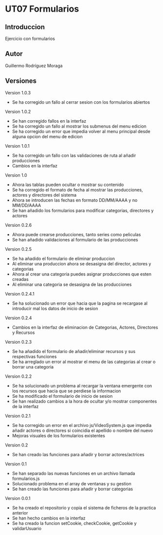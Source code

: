 # UT07 Formularios

## Introduccion

Ejercicio con formularios

## Autor

Guillermo Rodríguez Moraga

## Versiones

Version 1.0.3
- Se ha corregido un fallo al cerrar sesion con los formularios abiertos

Version 1.0.2
- Se han corregido fallos en la interfaz
- Se ha corregido un fallo al mostrar los submenus del menu edicion
- Se ha corregido un error que impedia volver al menu principal desde alguna opcion del menu de edicion

Version 1.0.1
- Se ha corregido un fallo con las validaciones de ruta al añadir producciones
- Cambios en la interfaz

Version 1.0
- Ahora las tablas pueden ocultar o mostrar su contenido
- Se ha corregido el formato de fecha al mostrar las producciones, actores y directores del sistema
- Ahora se introducen las fechas en formato DD/MM/AAAA y no MM/DD/AAAA
- Se han añadido los formularios para modificar categorias, directores y actores

Version 0.2.6
- Ahora puede crearse producciones, tanto series como peliculas
- Se han añadido validaciones al formulario de las producciones

Version 0.2.5
- Se ha añadido el formulario de eliminar produccion
- Al eliminar una produccion ahora se desasigna del director, actores y categorias
- Ahora al crear una categoria puedes asignar producciones que esten creadas
- Al eliminar una categoria se desasigna de las producciones

Version 0.2.4.1
- Se ha solucionado un error que hacia que la pagina se recargase al introducir mal los datos de inicio de sesion

Version 0.2.4
- Cambios en la interfaz de eliminacion de Categorias, Actores, Directores y Recursos

Version 0.2.3
- Se ha añadido el formulario de añadir/eliminar recursos y sus respectivas funciones
- Se ha arreglado un error al mostrar el menu de las categorias al crear o borrar una categoria

Version 0.2.2
- Se ha solucionado un problema al recargar la ventana emergente con los recursos que hacia que se perdiese la informacion
- Se ha modificado el formulario de inicio de sesion
- Se han realizado cambios a la hora de ocultar y/o mostrar componentes de la interfaz

Version 0.2.1
- Se ha corregido un error en el archivo js/VideoSystem.js que impedia añadir actores o directores si coincidia el apellido o nombre del nuevo
- Mejoras visuales de los formularios existentes

Version 0.2
- Se han creado las funciones para añadir y borrar actores/actrices

Version 0.1
- Se han separado las nuevas funciones en un archivo llamada formularios.js
- Solucionado problema en el array de ventanas y su gestion
- Se han creado las funciones para añadir y borrar categorias

Version 0.0.1
- Se ha creado el repositorio y copia el sistema de ficheros de la practica anterior
- Se han hecho cambios en la interfaz
- Se ha creado la funcion setCookie, checkCookie, getCookie y validarUsuario
